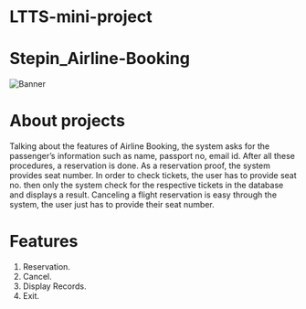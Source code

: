 # LTTS-mini-project
# Stepin_Airline-Booking
![Banner](https://github.com/arpithakori/LTTS-mini-project/blob/main/1_Requirements/banner.png)

# About projects 
Talking about the features of Airline Booking, the system asks for the passenger’s information such as name, passport no, email id. After all these procedures,  a reservation is done. As a reservation proof, the system provides seat number.  In order to check tickets, the user has to provide seat no. then only the system check for the respective tickets in the database and displays a result. Canceling a flight reservation is easy through the system, the user just has to provide their seat number.
# Features
1. Reservation.
2. Cancel.
3. Display Records.
4. Exit.

